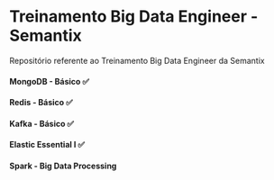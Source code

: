 # Treinamento Big Data Engineer - Semantix

Repositório referente ao Treinamento Big Data Engineer da Semantix

#### MongoDB - Básico ✅
#### Redis - Básico ✅ 
#### Kafka - Básico ✅
#### Elastic Essential I ✅
#### Spark - Big Data Processing

